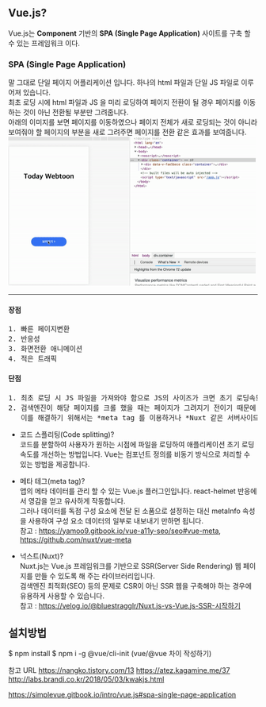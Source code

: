## Vue.js?
Vue.js는 **Component** 기반의 **SPA (Single Page Application)** 사이트를 구축 할 수 있는 프레임워크 이다.

### SPA (Single Page Application)
말 그대로 단일 페이지 어플리케이션 입니다. 하나의 html 파일과 단일 JS 파일로 이루어져 있습니다.   
최초 로딩 시에 html 파일과 JS 을 미리 로딩하여 페이지 전환이 될 경우 페이지를 이동하는 것이 아닌 전환될 부분만 그려줍니다.     
아래의 이미지를 보면 페이지를 이동하였으나 페이지 전체가 새로 로딩되는 것이 아니라 보여줘야 할 페이지의 부분을 새로 그려주면 페이지를 전환 같은 효과를 보여줍니다.          
<img src="./webtoon.gif" width="500px" height="300px"></img> 
* * *
#### 장점
<pre>
1. 빠른 페이지변환
2. 반응성
3. 화면전환 애니메이션
4. 적은 트래픽
</pre>
#### 단점
<pre>
1. 최초 로딩 시 JS 파일을 가져와야 함으로 JS의 사이즈가 크면 초기 로딩속도 느려짐 이를 해결하기 위해 *코드스클리팅(code-splitting) 사용
2. 검색엔진이 해당 페이지를 크롤 했을 때는 페이지가 그려지기 전이기 때문에 텅 빈 div 태그만 노출됨.    
   이를 해결하기 위해서는 *meta tag 를 이용하거나 *Nuxt 같은 서버사이드 렌더링 프레임워크를 이용해야 함.
</pre>

* 코드 스플리팅(Code splitting)?     
코드를 분할하여 사용자가 원하는 시점에 파일을 로딩하여 애플리케이션 초기 로딩 속도를 개선하는 방법입니다. Vue는 컴포넌트 정의를 비동기 방식으로 처리할 수 있는 방법을 제공합니다.

* 메타 테그(meta tag)?    
앱의 메타 데이터를 관리 할 수 있는 Vue.js 플러그인입니다. react-helmet 반응에서 영감을 얻고 유사하게 작동합니다.     
그러나 데이터를 독점 구성 요소에 전달 된 소품으로 설정하는 대신 metaInfo 속성을 사용하여 구성 요소 데이터의 일부로 내보내기 만하면 됩니다.          
참고 : <https://yamoo9.gitbook.io/vue-a11y-seo/seo#vue-meta>, <https://github.com/nuxt/vue-meta>

* 넉스트(Nuxt)?     
Nuxt.js는 Vue.js 프레임워크를 기반으로 SSR(Server Side Rendering) 웹 페이지를 만들 수 있도록 해 주는 라이브러리입니다.     
검색엔진 최적화(SEO) 등의 문제로 CSR이 아닌 SSR 웹을 구축해야 하는 경우에 유용하게 사용할 수 있습니다.     
참고 : <https://velog.io/@bluestragglr/Nuxt.js-vs-Vue.js-SSR-시작하기>

## 설치방법
$ npm install
$ npm i -g @vue/cli-init (vue/@vue 차이 작성하기)

참고 URL 
https://nangko.tistory.com/13
https://atez.kagamine.me/37
http://labs.brandi.co.kr/2018/05/03/kwakjs.html

https://simplevue.gitbook.io/intro/vue.js#spa-single-page-application

